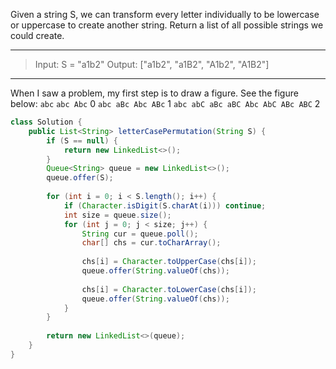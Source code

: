 Given a string S, we can transform every letter individually to be lowercase or uppercase to create another string.  Return a list of all possible strings we could create.

---

> Input: S = "a1b2"
> Output: ["a1b2", "a1B2", "A1b2", "A1B2"]

---

When I saw a problem, my first step is to draw a figure. See the figure below:
`abc`
`abc Abc` 0
`abc aBc Abc ABc` 1
`abc abC aBc aBC Abc AbC ABc ABC` 2

```java
class Solution {
    public List<String> letterCasePermutation(String S) {
        if (S == null) {
            return new LinkedList<>();
        }
        Queue<String> queue = new LinkedList<>();
        queue.offer(S);
        
        for (int i = 0; i < S.length(); i++) {
            if (Character.isDigit(S.charAt(i))) continue;            
            int size = queue.size();
            for (int j = 0; j < size; j++) {
                String cur = queue.poll();
                char[] chs = cur.toCharArray();
                
                chs[i] = Character.toUpperCase(chs[i]);
                queue.offer(String.valueOf(chs));
                
                chs[i] = Character.toLowerCase(chs[i]);
                queue.offer(String.valueOf(chs));
            }
        }
        
        return new LinkedList<>(queue);
    }
}
```

